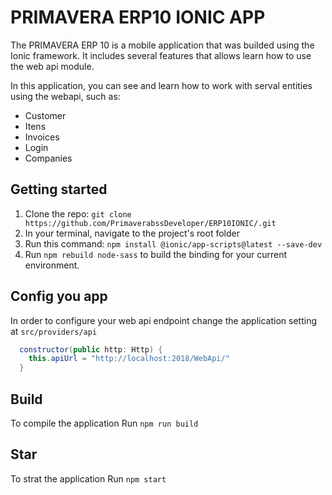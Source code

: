 ﻿# PRIMAVERA ERP10 IONIC APP
The PRIMAVERA ERP 10 is a mobile application that was builded using the Ionic framework. It includes several features that allows learn how to use the web api module.

In this application, you can see and learn how to work with serval entities using the webapi, such as:
- Customer
- Itens
- Invoices
- Login
- Companies

## Getting started
1. Clone the repo:
  `git clone https://github.com/PrimaverabssDeveloper/ERP10IONIC/.git`
2. In your terminal, navigate to the project's root folder
3. Run this command: `npm install @ionic/app-scripts@latest --save-dev`
4. Run `npm rebuild node-sass` to build the binding for your current environment.

## Config you app
In order to configure your web api endpoint change the application setting at `src/providers/api`

```C#
  constructor(public http: Http) {
    this.apiUrl = "http://localhost:2018/WebApi/"
  }
  ```

## Build
To compile the application Run `npm run build`

## Star
To strat the application Run `npm start`
